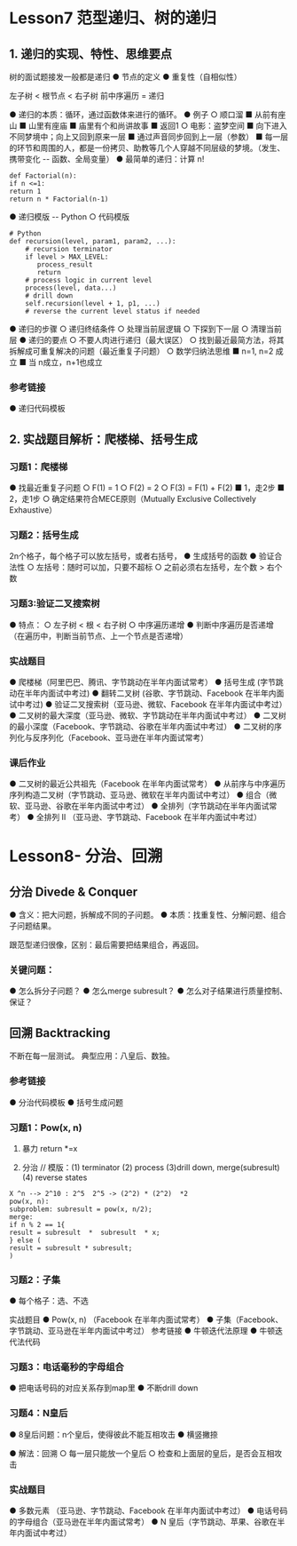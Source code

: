 # Lesson7 范型递归、树的递归
## 1. 递归的实现、特性、思维要点
树的面试题接发一般都是递归
● 节点的定义
● 重复性（自相似性）

左子树 < 根节点 < 右子树
前中序遍历 = 递归

● 递归的本质：循环，通过函数体来进行的循环。
● 例子
	○ 顺口溜
		■ 从前有座山
		■ 山里有座庙
		■ 庙里有个和尚讲故事
		■ 返回1
	○ 电影：盗梦空间
		■ 向下进入不同梦境中；向上又回到原来一层
		■ 通过声音同步回到上一层（参数）
		■ 每一层的环节和周围的人，都是一份拷贝、助教等几个人穿越不同层级的梦境。（发生、携带变化 -- 函数、全局变量）
● 最简单的递归：计算 n!
```
def Factorial(n):
if n <=1:
return 1
return n * Factorial(n-1)
```
● 递归模版 -- Python
	○ 代码模版
```
# Python
def recursion(level, param1, param2, ...): 
    # recursion terminator 
    if level > MAX_LEVEL: 
	   process_result 
	   return 
    # process logic in current level 
    process(level, data...) 
    # drill down 
    self.recursion(level + 1, p1, ...) 
    # reverse the current level status if needed
```
● 递归的步骤
	○ 递归终结条件
	○ 处理当前层逻辑
	○ 下探到下一层
	○ 清理当前层
● 递归的要点
	○ 不要人肉进行递归（最大误区）
	○ 找到最近最简方法，将其拆解成可重复解决的问题（最近重复子问题）
	○ 数学归纳法思维
		■ n=1, n=2 成立
		■ 当 n成立，n+1也成立


### 参考链接
● 递归代码模板

## 2. 实战题目解析：爬楼梯、括号生成
### 习题1：爬楼梯
● 找最近重复子问题
	○ F(1) = 1
	○ F(2) = 2
	○ F(3) = F(1) + F(2)
		■ 1，走2步
		■ 2，走1步
	○ 确定结果符合MECE原则（Mutually Exclusive Collectively Exhaustive）

### 习题2：括号生成
2n个格子，每个格子可以放左括号，或者右括号，
● 生成括号的函数
● 验证合法性
	○ 左括号：随时可以加，只要不超标
	○ 之前必须右左括号，左个数 > 右个数

### 习题3:验证二叉搜索树
● 特点：
	○ 左子树 < 根 < 右子树
	○ 中序遍历递增
● 判断中序遍历是否递增（在遍历中，判断当前节点、上一个节点是否递增）


### 实战题目
● 爬楼梯（阿里巴巴、腾讯、字节跳动在半年内面试常考）
● 括号生成 (字节跳动在半年内面试中考过)
● 翻转二叉树 (谷歌、字节跳动、Facebook 在半年内面试中考过)
● 验证二叉搜索树（亚马逊、微软、Facebook 在半年内面试中考过）
● 二叉树的最大深度（亚马逊、微软、字节跳动在半年内面试中考过）
● 二叉树的最小深度（Facebook、字节跳动、谷歌在半年内面试中考过）
● 二叉树的序列化与反序列化（Facebook、亚马逊在半年内面试常考）

### 课后作业
● 二叉树的最近公共祖先（Facebook 在半年内面试常考）
● 从前序与中序遍历序列构造二叉树（字节跳动、亚马逊、微软在半年内面试中考过）
● 组合（微软、亚马逊、谷歌在半年内面试中考过）
● 全排列（字节跳动在半年内面试常考）
● 全排列 II （亚马逊、字节跳动、Facebook 在半年内面试中考过）

# Lesson8- 分治、回溯
## 分治 Divede & Conquer
● 含义：把大问题，拆解成不同的子问题。
● 本质：找重复性、分解问题、组合子问题结果。

跟范型递归很像，区别：最后需要把结果组合，再返回。
### 关键问题：
● 怎么拆分子问题？
● 怎么merge subresult？
● 怎么对子结果进行质量控制、保证？

## 回溯 Backtracking

不断在每一层测试。
典型应用：八皇后、数独。

### 参考链接
● 分治代码模板
● 括号生成问题

### 习题1：Pow(x, n)
1. 暴力
return *=x

2. 分治
// 模版：(1) terminator (2) process (3)drill down, merge(subresult) (4) reverse states
```
X ^n --> 2^10 : 2^5  2^5 -> (2^2) * (2^2)  *2
pow(x, n):
subproblem: subresult = pow(x, n/2);
merge:
if n % 2 == 1{
result = subresult  *  subresult  * x;
} else (
result = subresult * subresult;
)
```

### 习题2：子集
● 每个格子：选、不选

实战题目
● Pow(x, n) （Facebook 在半年内面试常考）
● 子集（Facebook、字节跳动、亚马逊在半年内面试中考过）
参考链接
● 牛顿迭代法原理
● 牛顿迭代法代码

### 习题3：电话毫秒的字母组合
● 把电话号码的对应关系存到map里
● 不断drill down

### 习题4：N皇后
● 8皇后问题：n个皇后，使得彼此不能互相攻击
● 横竖撇捺

● 解法：回溯
	○ 每一层只能放一个皇后
	○ 检查和上面层的皇后，是否会互相攻击

### 实战题目
● 多数元素 （亚马逊、字节跳动、Facebook 在半年内面试中考过）
● 电话号码的字母组合（亚马逊在半年内面试常考）
● N 皇后（字节跳动、苹果、谷歌在半年内面试中考过）
